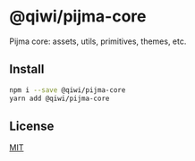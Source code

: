 # @qiwi/pijma-core

Pijma core: assets, utils, primitives, themes, etc.

## Install
```bash
npm i --save @qiwi/pijma-core
yarn add @qiwi/pijma-core
```

## License
[MIT](../../LICENSE)
